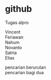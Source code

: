 # github
Tugas alpro  
  
Vincent  
Feriawan  
Nahum  
Novanto  
Satria  
Elias  

pencarian berurutan  
pencarian bagi dua  
